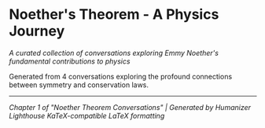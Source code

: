 # Noether's Theorem - A Physics Journey


*A curated collection of conversations exploring Emmy Noether's fundamental contributions to physics*

Generated from 4 conversations exploring the profound connections between symmetry and conservation laws.


---
*Chapter 1 of "Noether Theorem Conversations" | Generated by Humanizer Lighthouse*
*KaTeX-compatible LaTeX formatting*
